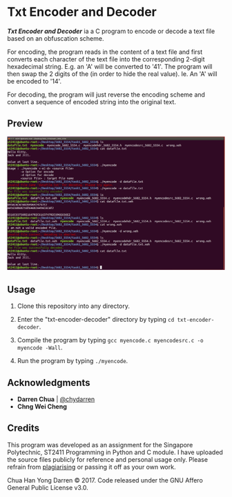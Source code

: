 # Txt Encoder and Decoder

***Txt Encoder and Decoder*** ia a C program to encode or decode a text file based on an obfuscation scheme. 

For encoding, the program reads in the content of a text file and first converts each character of the text file into the corresponding 
2-digit hexadecimal string. E.g. an 'A' will be converted to '41'.  The program will then swap the 2 digits of the (in order to hide the 
real value). Ie.  An 'A' will be encoded to '14'.

For decoding, the program will just reverse the encoding scheme and convert a sequence of encoded string into the original text. 

## Preview

<img src="preview.jpg" width="700">

## Usage

1. Clone this repository into any directory. 

2. Enter the "txt-encoder-decoder" directory by typing `cd txt-encoder-decoder`.

3. Compile the program by typing `gcc myencode.c myencodesrc.c -o myencode -Wall`. 

4. Run the program by typing `./myencode`.

## Acknowledgments

- **Darren Chua** | [@chydarren](https://github.com/chydarren)
- **Chng Wei Cheng**

## Credits

This program was developed as an assignment for the Singapore Polytechnic, ST2411 Programming in Python and C module. I have uploaded the source files publicly for reference and personal usage only. Please refrain from [plagiarising](https://www.sp.edu.sg/sp/student-services/ssc-overview/student-handbook/intellectual-property-copyright-and-plagiarism) or passing it off as your own work. 

Chua Han Yong Darren © 2017. Code released under the GNU Affero General Public License v3.0.
